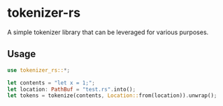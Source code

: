 # tokenizer-rs

A simple tokenizer library that can be leveraged for various purposes.


## Usage

```rust
use tokenizer_rs::*;

let contents = "let x = 1;";
let location: PathBuf = "test.rs".into();
let tokens = tokenize(contents, Location::from(location)).unwrap();
```
